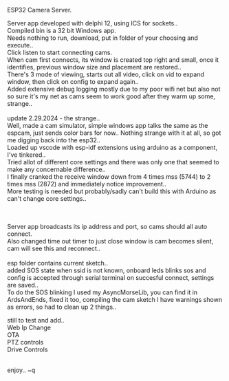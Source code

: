 ESP32 Camera Server.

Server app developed with delphi 12, using ICS for sockets..<br>
Compiled bin is a 32 bit Windows app.<br>
Needs nothing to run, download, put in folder of your choosing and execute..<br>
Click listen to start connecting cams.<br>
When cam first connects, its window is created top right and small, once it identifies, previous window size and placement are restored..<br>
There's 3 mode of viewing, starts out all video, click on vid to expand window, then click on config to expand again..<br>
Added extensive debug logging mostly due to my poor wifi net but also not so sure it's my net as cams seem to work good after they warm up some, strange..<br><br>
update 2.29.2024 - the strange..<br>
Well, made a cam simulator, simple windows app talks the same as the espcam, just sends color bars for now..
Nothing strange with it at all, so got me digging back into the esp32..<br>
Loaded up vscode with esp-idf extensions using arduino as a component, I've tinkered..<br>
Tried allot of different core settings and there was only one that seemed to make any concernable difference..<br>
I finally cranked the receive window down from 4 times mss (5744) to 2 times mss (2872) and immediately notice improvement..<br>
More testing is needed but probably/sadly can't build this with Arduino as can't change core settings..<br><br><br>

Server app broadcasts its ip address and port, so cams should all auto connect.<br>
Also changed time out timer to just close window is cam becomes silent, cam will see this and reconnect..<br>
<br>
esp folder contains current sketch..<br>
added SOS state when ssid is not known, onboard leds blinks sos and config is accepted through serial terminal on succesful connect, settings are saved..<br>
To do the SOS blinking I used my AsyncMorseLib, you can find it in ArdsAndEnds, fixed it too, compiling the cam sketch I have warnings shown as errors, so had to clean up 2 things..<br>

still to test and add..<br>
Web Ip Change<br>
OTA<br>
PTZ controls<br>
Drive Controls<br>
<br>

enjoy.. ~q
